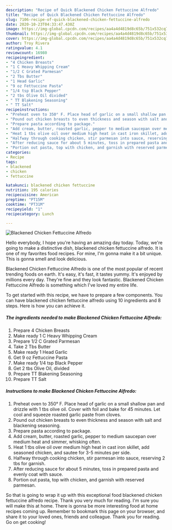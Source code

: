 ```yaml
---
description: "Recipe of Quick Blackened Chicken Fettuccine Alfredo"
title: "Recipe of Quick Blackened Chicken Fettuccine Alfredo"
slug: 7106-recipe-of-quick-blackened-chicken-fettuccine-alfredo
date: 2020-10-23T04:33:47.430Z
image: https://img-global.cpcdn.com/recipes/aa4a4d4819d8c65b/751x532cq70/blackened-chicken-fettuccine-alfredo-recipe-main-photo.jpg
thumbnail: https://img-global.cpcdn.com/recipes/aa4a4d4819d8c65b/751x532cq70/blackened-chicken-fettuccine-alfredo-recipe-main-photo.jpg
cover: https://img-global.cpcdn.com/recipes/aa4a4d4819d8c65b/751x532cq70/blackened-chicken-fettuccine-alfredo-recipe-main-photo.jpg
author: Troy Rivera
ratingvalue: 4.1
reviewcount: 16980
recipeingredient:
- "4 Chicken Breasts"
- "1 C Heavy Whipping Cream"
- "1/2 C Grated Parmesan"
- "2 Tbs Butter"
- "1 Head Garlic"
- "9 oz Fettuccine Pasta"
- "1/4 tsp Black Pepper"
- "2 tbs Olive Oil divided"
- " TT Blakening Seasoning"
- " TT Salt"
recipeinstructions:
- "Preheat oven to 350° F. Place head of garlic on a small shallow pan and drizzle with 1 tbs olive oil. Cover with foil and bake for 45 minutes. Let cool and squeeze roasted garlic paste from cloves."
- "Pound out chicken breasts to even thickness and season with salt and blackening seasoning."
- "Prepare pasta according to package."
- "Add cream, butter, roasted garlic, pepper to medium saucepan over medium heat and simmer, whisking often."
- "Heat 1 tbs olive oil over medium high heat in cast iron skillet, add seasoned chicken, and sautee for 3-5 minutes per side."
- "Halfway through cooking chicken, stir parmesan into sauce, reserving 2 tbs for garnish."
- "After reducing sauce for about 5 minutes, toss in prepared pasta and evenly coat with sauce."
- "Portion out pasta, top with chicken, and garnish with reserved parmesan."
categories:
- Recipe
tags:
- blackened
- chicken
- fettuccine

katakunci: blackened chicken fettuccine 
nutrition: 195 calories
recipecuisine: American
preptime: "PT15M"
cooktime: "PT31M"
recipeyield: "1"
recipecategory: Lunch

---
```



![Blackened Chicken Fettuccine Alfredo](https://img-global.cpcdn.com/recipes/aa4a4d4819d8c65b/751x532cq70/blackened-chicken-fettuccine-alfredo-recipe-main-photo.jpg)

Hello everybody, I hope you're having an amazing day today. Today, we're going to make a distinctive dish, blackened chicken fettuccine alfredo. It is one of my favorites food recipes. For mine, I'm gonna make it a bit unique. This is gonna smell and look delicious.

Blackened Chicken Fettuccine Alfredo is one of the most popular of recent trending foods on earth. It's easy, it's fast, it tastes yummy. It's enjoyed by millions every day. They're fine and they look fantastic. Blackened Chicken Fettuccine Alfredo is something which I've loved my entire life.




To get started with this recipe, we have to prepare a few components. You can have blackened chicken fettuccine alfredo using 10 ingredients and 8 steps. Here is how you can achieve it.

<!--inarticleads1-->

##### The ingredients needed to make Blackened Chicken Fettuccine Alfredo:

1. Prepare 4 Chicken Breasts
1. Make ready 1 C Heavy Whipping Cream
1. Prepare 1/2 C Grated Parmesan
1. Take 2 Tbs Butter
1. Make ready 1 Head Garlic
1. Get 9 oz Fettuccine Pasta
1. Make ready 1/4 tsp Black Pepper
1. Get 2 tbs Olive Oil, divided
1. Prepare  TT Blakening Seasoning
1. Prepare  TT Salt




<!--inarticleads2-->

##### Instructions to make Blackened Chicken Fettuccine Alfredo:

1. Preheat oven to 350° F. Place head of garlic on a small shallow pan and drizzle with 1 tbs olive oil. Cover with foil and bake for 45 minutes. Let cool and squeeze roasted garlic paste from cloves.
1. Pound out chicken breasts to even thickness and season with salt and blackening seasoning.
1. Prepare pasta according to package.
1. Add cream, butter, roasted garlic, pepper to medium saucepan over medium heat and simmer, whisking often.
1. Heat 1 tbs olive oil over medium high heat in cast iron skillet, add seasoned chicken, and sautee for 3-5 minutes per side.
1. Halfway through cooking chicken, stir parmesan into sauce, reserving 2 tbs for garnish.
1. After reducing sauce for about 5 minutes, toss in prepared pasta and evenly coat with sauce.
1. Portion out pasta, top with chicken, and garnish with reserved parmesan.




So that is going to wrap it up with this exceptional food blackened chicken fettuccine alfredo recipe. Thank you very much for reading. I'm sure you will make this at home. There is gonna be more interesting food at home recipes coming up. Remember to bookmark this page on your browser, and share it to your loved ones, friends and colleague. Thank you for reading. Go on get cooking!

